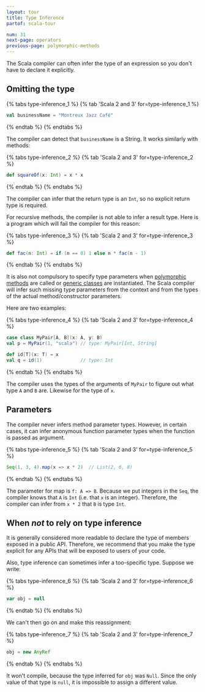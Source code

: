 ```yaml
---
layout: tour
title: Type Inference
partof: scala-tour

num: 31
next-page: operators
previous-page: polymorphic-methods
---
```


The Scala compiler can often infer the type of an expression so you don't have to declare it explicitly.

## Omitting the type

{% tabs type-inference_1 %}
{% tab 'Scala 2 and 3' for=type-inference_1 %}
```scala mdoc
val businessName = "Montreux Jazz Café"
```
{% endtab %}
{% endtabs %}

The compiler can detect that `businessName` is a String. It works similarly with methods:

{% tabs type-inference_2 %}
{% tab 'Scala 2 and 3' for=type-inference_2 %}
```scala mdoc
def squareOf(x: Int) = x * x
```
{% endtab %}
{% endtabs %}

The compiler can infer that the return type is an `Int`, so no explicit return type is required.

For recursive methods, the compiler is not able to infer a result type. Here is a program which will fail the compiler for this reason:

{% tabs type-inference_3 %}
{% tab 'Scala 2 and 3' for=type-inference_3 %}
```scala mdoc:fail
def fac(n: Int) = if (n == 0) 1 else n * fac(n - 1)
```
{% endtab %}
{% endtabs %}

It is also not compulsory to specify type parameters when [polymorphic methods](polymorphic-methods.html) are called or [generic classes](generic-classes.html) are instantiated. The Scala compiler will infer such missing type parameters from the context and from the types of the actual method/constructor parameters.

Here are two examples:

{% tabs type-inference_4 %}
{% tab 'Scala 2 and 3' for=type-inference_4 %}
```scala mdoc
case class MyPair[A, B](x: A, y: B)
val p = MyPair(1, "scala") // type: MyPair[Int, String]

def id[T](x: T) = x
val q = id(1)              // type: Int
```
{% endtab %}
{% endtabs %}

The compiler uses the types of the arguments of `MyPair` to figure out what type `A` and `B` are. Likewise for the type of `x`.

## Parameters

The compiler never infers method parameter types. However, in certain cases, it can infer anonymous function parameter types when the function is passed as argument.

{% tabs type-inference_5 %}
{% tab 'Scala 2 and 3' for=type-inference_5 %}
```scala mdoc
Seq(1, 3, 4).map(x => x * 2)  // List(2, 6, 8)
```
{% endtab %}
{% endtabs %}

The parameter for map is `f: A => B`. Because we put integers in the `Seq`, the compiler knows that `A` is `Int` (i.e. that `x` is an integer). Therefore, the compiler can infer from `x * 2` that `B` is type `Int`.

## When _not_ to rely on type inference

It is generally considered more readable to declare the type of members exposed in a public API.  Therefore, we recommend that you make the type explicit for any APIs that will be exposed to users of your code.

Also, type inference can sometimes infer a too-specific type.  Suppose we write:

{% tabs type-inference_6 %}
{% tab 'Scala 2 and 3' for=type-inference_6 %}
```scala
var obj = null
```
{% endtab %}
{% endtabs %}

We can't then go on and make this reassignment:

{% tabs type-inference_7 %}
{% tab 'Scala 2 and 3' for=type-inference_7 %}
```scala mdoc:fail
obj = new AnyRef
```
{% endtab %}
{% endtabs %}

It won't compile, because the type inferred for `obj` was `Null`. Since the only value of that type is `null`, it is impossible to assign a different value.
